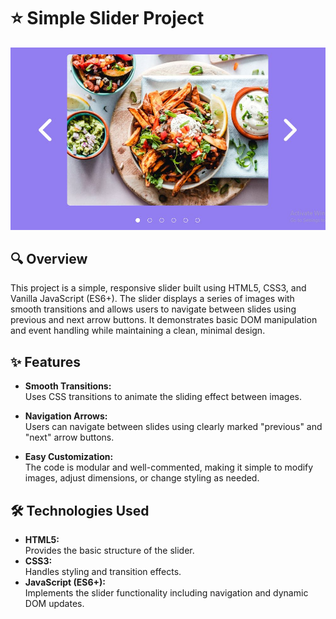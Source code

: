 # ⭐ Simple Slider Project
![Project Banner](Template.JPG)

## 🔍 Overview

This project is a simple, responsive slider built using HTML5, CSS3, and Vanilla JavaScript (ES6+). The slider displays a series of images with smooth transitions and allows users to navigate between slides using previous and next arrow buttons. It demonstrates basic DOM manipulation and event handling while maintaining a clean, minimal design.

## ✨ Features

- **Smooth Transitions:**  
  Uses CSS transitions to animate the sliding effect between images.
  
- **Navigation Arrows:**  
  Users can navigate between slides using clearly marked "previous" and "next" arrow buttons.
  
- **Easy Customization:**  
  The code is modular and well-commented, making it simple to modify images, adjust dimensions, or change styling as needed.

## 🛠️ Technologies Used

- **HTML5:**  
  Provides the basic structure of the slider.
- **CSS3:**  
  Handles styling and transition effects.
- **JavaScript (ES6+):**  
  Implements the slider functionality including navigation and dynamic DOM updates.


